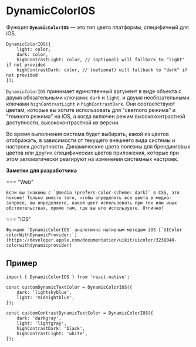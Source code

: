 # DynamicColorIOS

Функция **`DynamicColorIOS`** — это тип цвета платформы, специфичный для iOS.

```tsx
DynamicColorIOS({
    light: color,
    dark: color,
    highContrastLight: color, // (optional) will fallback to "light" if not provided
    highContrastDark: color, // (optional) will fallback to "dark" if not provided
});
```

`DynamicColorIOS` принимает единственный аргумент в виде объекта с двумя обязательными ключами: `dark` и `light`, и двумя необязательными ключами `highContrastLight` и `highContrastDark`. Они соответствуют цветам, которые вы хотите использовать для "светлого режима" и "темного режима" на iOS, а когда включен режим высококонтрастной доступности, высококонтрастной их версии.

Во время выполнения система будет выбирать, какой из цветов отображать, в зависимости от текущего внешнего вида системы и настроек доступности. Динамические цвета полезны для брендинговых цветов или других специфических цветов приложения, которые при этом автоматически реагируют на изменения системных настроек.

**Заметки для разработчика**

=== "Web"

    Если вы знакомы с `@media (prefers-color-scheme: dark)` в CSS, это похоже! Только вместо того, чтобы определять все цвета в медиа-запросе, вы определяете, какой цвет использовать при тех или иных обстоятельствах, прямо там, где вы его используете. Отлично!

=== "iOS"

    Функция `DynamicColorIOS` аналогична нативным методам iOS [`UIColor colorWithDynamicProvider:`](https://developer.apple.com/documentation/uikit/uicolor/3238040-colorwithdynamicprovider)

## Пример

```tsx
import { DynamicColorIOS } from 'react-native';

const customDynamicTextColor = DynamicColorIOS({
    dark: 'lightskyblue',
    light: 'midnightblue',
});

const customContrastDynamicTextColor = DynamicColorIOS({
    dark: 'darkgray',
    light: 'lightgray',
    highContrastDark: 'black',
    highContrastLight: 'white',
});
```
